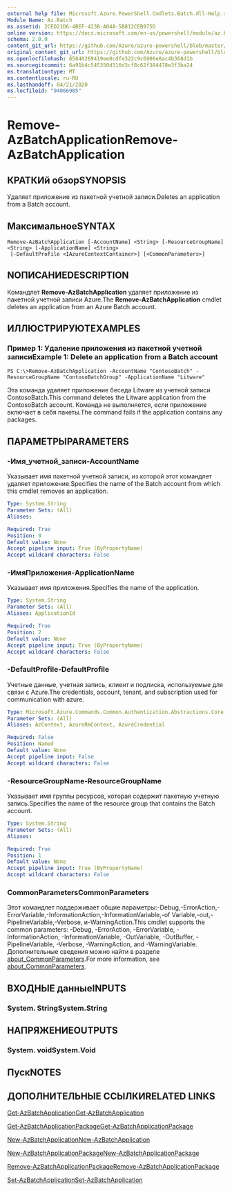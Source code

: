 ```yaml
---
external help file: Microsoft.Azure.PowerShell.Cmdlets.Batch.dll-Help.xml
Module Name: Az.Batch
ms.assetid: 2CED21D6-4BEF-423B-A04A-5B812CEB975D
online version: https://docs.microsoft.com/en-us/powershell/module/az.batch/remove-azbatchapplication
schema: 2.0.0
content_git_url: https://github.com/Azure/azure-powershell/blob/master/src/Batch/Batch/help/Remove-AzBatchApplication.md
original_content_git_url: https://github.com/Azure/azure-powershell/blob/master/src/Batch/Batch/help/Remove-AzBatchApplication.md
ms.openlocfilehash: 65840269419ee0cdfe322c9c6906e8ac4b368d1b
ms.sourcegitcommit: 6a91b4c545350d316d3cf8c62f384478e3f3ba24
ms.translationtype: MT
ms.contentlocale: ru-RU
ms.lasthandoff: 04/21/2020
ms.locfileid: "94066905"
---
```

# <span data-ttu-id="66747-101">Remove-AzBatchApplication</span><span class="sxs-lookup"><span data-stu-id="66747-101">Remove-AzBatchApplication</span></span>

## <span data-ttu-id="66747-102">КРАТКИй обзор</span><span class="sxs-lookup"><span data-stu-id="66747-102">SYNOPSIS</span></span>
<span data-ttu-id="66747-103">Удаляет приложение из пакетной учетной записи.</span><span class="sxs-lookup"><span data-stu-id="66747-103">Deletes an application from a Batch account.</span></span>

## <span data-ttu-id="66747-104">Максимальное</span><span class="sxs-lookup"><span data-stu-id="66747-104">SYNTAX</span></span>

```
Remove-AzBatchApplication [-AccountName] <String> [-ResourceGroupName] <String> [-ApplicationName] <String>
 [-DefaultProfile <IAzureContextContainer>] [<CommonParameters>]
```

## <span data-ttu-id="66747-105">NОПИСАНИЕ</span><span class="sxs-lookup"><span data-stu-id="66747-105">DESCRIPTION</span></span>
<span data-ttu-id="66747-106">Командлет **Remove-AzBatchApplication** удаляет приложение из пакетной учетной записи Azure.</span><span class="sxs-lookup"><span data-stu-id="66747-106">The **Remove-AzBatchApplication** cmdlet deletes an application from an Azure Batch account.</span></span>

## <span data-ttu-id="66747-107">ИЛЛЮСТРИРУЮТ</span><span class="sxs-lookup"><span data-stu-id="66747-107">EXAMPLES</span></span>

### <span data-ttu-id="66747-108">Пример 1: Удаление приложения из пакетной учетной записи</span><span class="sxs-lookup"><span data-stu-id="66747-108">Example 1: Delete an application from a Batch account</span></span>
```
PS C:\>Remove-AzBatchApplication -AccountName "ContosoBatch" -ResourceGroupName "ContosoBatchGroup" -ApplicationName "Litware"
```

<span data-ttu-id="66747-109">Эта команда удаляет приложение беседа Litware из учетной записи ContosoBatch.</span><span class="sxs-lookup"><span data-stu-id="66747-109">This command deletes the Litware application from the ContosoBatch account.</span></span>
<span data-ttu-id="66747-110">Команда не выполняется, если приложение включает в себя пакеты.</span><span class="sxs-lookup"><span data-stu-id="66747-110">The command fails if the application contains any packages.</span></span>

## <span data-ttu-id="66747-111">ПАРАМЕТРЫ</span><span class="sxs-lookup"><span data-stu-id="66747-111">PARAMETERS</span></span>

### <span data-ttu-id="66747-112">-Имя_учетной_записи</span><span class="sxs-lookup"><span data-stu-id="66747-112">-AccountName</span></span>
<span data-ttu-id="66747-113">Указывает имя пакетной учетной записи, из которой этот командлет удаляет приложение.</span><span class="sxs-lookup"><span data-stu-id="66747-113">Specifies the name of the Batch account from which this cmdlet removes an application.</span></span>

```yaml
Type: System.String
Parameter Sets: (All)
Aliases:

Required: True
Position: 0
Default value: None
Accept pipeline input: True (ByPropertyName)
Accept wildcard characters: False
```

### <span data-ttu-id="66747-114">-ИмяПриложения</span><span class="sxs-lookup"><span data-stu-id="66747-114">-ApplicationName</span></span>
<span data-ttu-id="66747-115">Указывает имя приложения.</span><span class="sxs-lookup"><span data-stu-id="66747-115">Specifies the name of the application.</span></span>

```yaml
Type: System.String
Parameter Sets: (All)
Aliases: ApplicationId

Required: True
Position: 2
Default value: None
Accept pipeline input: True (ByPropertyName)
Accept wildcard characters: False
```

### <span data-ttu-id="66747-116">-DefaultProfile</span><span class="sxs-lookup"><span data-stu-id="66747-116">-DefaultProfile</span></span>
<span data-ttu-id="66747-117">Учетные данные, учетная запись, клиент и подписка, используемые для связи с Azure.</span><span class="sxs-lookup"><span data-stu-id="66747-117">The credentials, account, tenant, and subscription used for communication with azure.</span></span>

```yaml
Type: Microsoft.Azure.Commands.Common.Authentication.Abstractions.Core.IAzureContextContainer
Parameter Sets: (All)
Aliases: AzContext, AzureRmContext, AzureCredential

Required: False
Position: Named
Default value: None
Accept pipeline input: False
Accept wildcard characters: False
```

### <span data-ttu-id="66747-118">-ResourceGroupName</span><span class="sxs-lookup"><span data-stu-id="66747-118">-ResourceGroupName</span></span>
<span data-ttu-id="66747-119">Указывает имя группы ресурсов, которая содержит пакетную учетную запись.</span><span class="sxs-lookup"><span data-stu-id="66747-119">Specifies the name of the resource group that contains the Batch account.</span></span>

```yaml
Type: System.String
Parameter Sets: (All)
Aliases:

Required: True
Position: 1
Default value: None
Accept pipeline input: True (ByPropertyName)
Accept wildcard characters: False
```

### <span data-ttu-id="66747-120">CommonParameters</span><span class="sxs-lookup"><span data-stu-id="66747-120">CommonParameters</span></span>
<span data-ttu-id="66747-121">Этот командлет поддерживает общие параметры:-Debug,-ErrorAction,-ErrorVariable,-InformationAction,-InformationVariable,-of Variable,-out,-PipelineVariable,-Verbose, и-WarningAction.</span><span class="sxs-lookup"><span data-stu-id="66747-121">This cmdlet supports the common parameters: -Debug, -ErrorAction, -ErrorVariable, -InformationAction, -InformationVariable, -OutVariable, -OutBuffer, -PipelineVariable, -Verbose, -WarningAction, and -WarningVariable.</span></span> <span data-ttu-id="66747-122">Дополнительные сведения можно найти в разделе [about_CommonParameters](http://go.microsoft.com/fwlink/?LinkID=113216).</span><span class="sxs-lookup"><span data-stu-id="66747-122">For more information, see [about_CommonParameters](http://go.microsoft.com/fwlink/?LinkID=113216).</span></span>

## <span data-ttu-id="66747-123">ВХОДНЫЕ данные</span><span class="sxs-lookup"><span data-stu-id="66747-123">INPUTS</span></span>

### <span data-ttu-id="66747-124">System. String</span><span class="sxs-lookup"><span data-stu-id="66747-124">System.String</span></span>

## <span data-ttu-id="66747-125">НАПРЯЖЕНИЕ</span><span class="sxs-lookup"><span data-stu-id="66747-125">OUTPUTS</span></span>

### <span data-ttu-id="66747-126">System. void</span><span class="sxs-lookup"><span data-stu-id="66747-126">System.Void</span></span>

## <span data-ttu-id="66747-127">Пуск</span><span class="sxs-lookup"><span data-stu-id="66747-127">NOTES</span></span>

## <span data-ttu-id="66747-128">ДОПОЛНИТЕЛЬНЫЕ ССЫЛКИ</span><span class="sxs-lookup"><span data-stu-id="66747-128">RELATED LINKS</span></span>

[<span data-ttu-id="66747-129">Get-AzBatchApplication</span><span class="sxs-lookup"><span data-stu-id="66747-129">Get-AzBatchApplication</span></span>](./Get-AzBatchApplication.md)

[<span data-ttu-id="66747-130">Get-AzBatchApplicationPackage</span><span class="sxs-lookup"><span data-stu-id="66747-130">Get-AzBatchApplicationPackage</span></span>](./Get-AzBatchApplicationPackage.md)

[<span data-ttu-id="66747-131">New-AzBatchApplication</span><span class="sxs-lookup"><span data-stu-id="66747-131">New-AzBatchApplication</span></span>](./New-AzBatchApplication.md)

[<span data-ttu-id="66747-132">New-AzBatchApplicationPackage</span><span class="sxs-lookup"><span data-stu-id="66747-132">New-AzBatchApplicationPackage</span></span>](./New-AzBatchApplicationPackage.md)

[<span data-ttu-id="66747-133">Remove-AzBatchApplicationPackage</span><span class="sxs-lookup"><span data-stu-id="66747-133">Remove-AzBatchApplicationPackage</span></span>](./Remove-AzBatchApplicationPackage.md)

[<span data-ttu-id="66747-134">Set-AzBatchApplication</span><span class="sxs-lookup"><span data-stu-id="66747-134">Set-AzBatchApplication</span></span>](./Set-AzBatchApplication.md)


